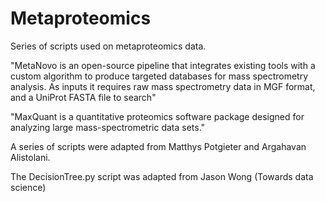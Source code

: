 # Metaproteomics

Series of scripts used on metaproteomics data.

"MetaNovo is an open-source pipeline that integrates existing tools with a custom algorithm to produce targeted databases for mass spectrometry analysis. As inputs it requires raw mass spectrometry data in MGF format, and a UniProt FASTA file to search"

"MaxQuant is a quantitative proteomics software package designed for analyzing large mass-spectrometric data sets."

A series of scripts were adapted from Matthys Potgieter and Argahavan Alistolani.

The DecisionTree.py script was adapted from Jason Wong (Towards data science)
